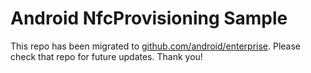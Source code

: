 
Android NfcProvisioning Sample
==============================

This repo has been migrated to [github.com/android/enterprise][1]. Please check that repo for future updates. Thank you!

[1]: https://github.com/android/enterprise
